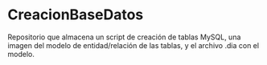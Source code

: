 # CreacionBaseDatos
Repositorio que almacena un script de creación de tablas MySQL, una imagen del modelo de entidad/relación de las tablas, y el archivo .dia con el modelo.
